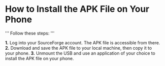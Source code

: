 How to Install the APK File on Your Phone
=========================================

''' Follow these steps: '''

**1.** Log into your SourceForge account. The APK file is accessible from there. **2.** Download and save the APK file to your local machine, then copy it to your phone. **3.** Unmount the USB and use an application of your choice to install the APK file on your phone.
